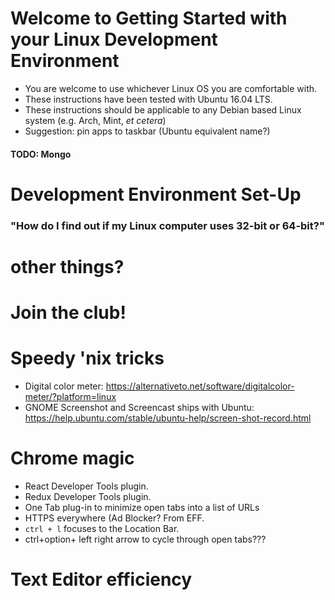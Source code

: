 # Welcome to Getting Started with your Linux Development Environment
- You are welcome to use whichever Linux OS you are comfortable with.
- These instructions have been tested with Ubuntu 16.04 LTS.
- These instructions should be applicable to any Debian based Linux system (e.g. Arch, Mint, _et cetera_)
- Suggestion: pin apps to taskbar (Ubuntu equivalent name?)

#### TODO: Mongo

# Development Environment Set-Up
<!-- 1. Open the FireFox web browser.
2. Download the Google [Chrome](https://www.google.com/chrome/) web browser.
3. Close Firefox.
4. Open Chrome.
5. Download the LTS (Long Term Support - i.e. "stable") version of [Node](https://nodejs.org/).
6. Download Text Editor ([Atom](https://atom.io/), VSC, vim (comes w/git bash iirc), Sublime(nagware), Brackets)
7. Yarn
8. Download [Zoom](https://zoom.us/download).
9. Download [Slack](https://www.slack.com/downloads/windows) (How to stop Slack from auto launching????) -->

### "How do I find out if my Linux computer uses 32-bit or 64-bit?"
<!-- 1. Launch the Control Panel
2. Select System
3. Look at the "System Type" -->

# other things?
<!-- - Package manager like [Chocolatey](https://chocolatey.org/)?
- `telnet` (afaik, not a part of win10 release) https://social.technet.microsoft.com/wiki/contents/articles/38433.windows-10-enabling-telnet-client.aspx see also: http://www.sysprobs.com/install-and-enable-telnet-in-windows-8-use-as-telnet-client
- `curl` is asking for the IE engine? https://youtu.be/qlTVMuONazs
- PostMan
- Expo XDE (React-Native)
- `ngrok`
- Firefox & Opera?
- ScreenFlow
- RoboMongo type app for mysql? (workbench?) -->

# Join the club!
<!-- - [Slack](https://slack.com/)
- [GitHub](https://www.github.com/)
- [Google](https://accounts.google.com/SignUp)
- [Piazza](https://piazza.com/signup)
- [Repl.it](https://repl.it/signup)
- [CodePen](https://codepen.io/)
- [LinkedIn](https://www.linkedin.com) -->

# Speedy 'nix tricks
- Digital color meter: https://alternativeto.net/software/digitalcolor-meter/?platform=linux
- GNOME Screenshot and Screencast ships with Ubuntu: https://help.ubuntu.com/stable/ubuntu-help/screen-shot-record.html

# Chrome magic
- React Developer Tools plugin.
- Redux Developer Tools plugin.
- One Tab plug-in to minimize open tabs into a list of URLs
- HTTPS everywhere (Ad Blocker? From EFF.
- `ctrl + l` focuses to the Location Bar.
- ctrl+option+ left right arrow to cycle through open tabs???

# Text Editor efficiency
<!-- - Global project search: ctrl-shift-f VSC, cmd+shift+f Atom???
- Select matching pattern: cmd(macOS)/ctrl(Win)+D Atom/VSC??? -->

<!-- # Integrating Git Bash into Atom & VSC IDE
### VSC
- Setting up VSC to use Git Bash on Windows
- https://code.visualstudio.com/docs/editor/integrated-terminal
NOTE: maybe overkill to set it up with both? maybe worth documenting and hiding?

<details><summary>Expand if you want BOTH bash and PowerShell available in VSC</summary><p>

- hacky workaround to have both bash and Powershell available in the VSC terminal selector: http://jeffa.tech/vscode-multiple-integrated-terminals/
1. `ctrl + comma` will load your user settings in VSC
2. Modify your User Settings:
```js
// Place your settings in this file to overwrite the default settings
{
    // Git Bash
    "terminal.integrated.shell.windows": "C:\\Program Files\\Git\\bin\\bash.exe",
    // PowerShell
    "terminal.integrated.shell.windows2": "C:\\Windows\\System32\\WindowsPowerShell\\v1.0\\powershell.exe"
}
```

3. ``ctrl + tilda/backtick (~/`)`` to open editor. It should say `1. bash`
4. add the `2` t the end of the bash key and remove it from the powershell key, like so:
```js
// Place your settings in this file to overwrite the default settings
{
    // Git Bash
    "terminal.integrated.shell.windows2": "C:\\Program Files\\Git\\bin\\bash.exe",
    // PowerShell
    "terminal.integrated.shell.windows": "C:\\Windows\\System32\\WindowsPowerShell\\v1.0\\powershell.exe"
}

```

5. now press the plus sign to create a new terminal. It should say `2. powershell`
6. now swap the `2` back to how it looked in step 2.
7. Now any new consoles you create will be bash, but you'll have a persistent option 1 & 2.

</p></details>

### Atom
- Setting up Atom with an integrated console: https://atom.io/packages/platformio-ide-terminal (PowerShell is the default)
1. `ctrl + ,` for settings
2. select `+ Install`
3. 3. type in `platformio-ide-terminal`
4. Install the platformio-ide-terminal package!
5. ``ctrl + tilda/backtick (~/`)`` to launch a new terminal in Atom.
6. `alt + shift + t` to make a new console
7. `alt + shift + j/k` to cycle through them

- Setting up Atom for an integrated console using your Git Bash: https://forum.freecodecamp.org/t/bash-on-ubuntu-on-windows-on-atom/44948
- NOTE: the article says to set to: `C:\\Windows\\sysnative\\bash.exe`
- but I set the Shell Override to: `C:\Program Files\Git\usr\bin\bash.exe` for it to work.
- if neither work, in Git Bash console, ascertain which bash.exe file you are using with this command:
- `$ which bash`
- and use the Windows syntax for the absolute path `which bash` displays, i.e. `C:\path to bash.exe`.
- once you know the path, you can open the parent folder if you want to see the actual bash.exe.
- In Git Bash, enter `open $(dirname $(which bash))`.
- Then you can see the full Windows syntax pathname in the Windows Explorer bar. -->
